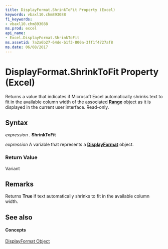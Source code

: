 ```yaml
---
title: DisplayFormat.ShrinkToFit Property (Excel)
keywords: vbaxl10.chm893088
f1_keywords:
- vbaxl10.chm893088
ms.prod: excel
api_name:
- Excel.DisplayFormat.ShrinkToFit
ms.assetid: 7a2a6b27-64de-b1f3-800a-3ff1f4727af8
ms.date: 06/08/2017
---
```



# DisplayFormat.ShrinkToFit Property (Excel)

Returns a value that indicates if Microsoft Excel automatically shrinks text to fit in the available column width of the associated  **[Range](Excel.Range(objec).md)** object as it is displayed in the current user interface. Read-only.


## Syntax

 _expression_ . **ShrinkToFit**

 _expression_ A variable that represents a **[DisplayFormat](Excel.DisplayFormat.md)** object.


### Return Value

Variant


## Remarks

Returns  **True** if text automatically shrinks to fit in the available column width.


## See also


#### Concepts


[DisplayFormat Object](Excel.DisplayFormat.md)

